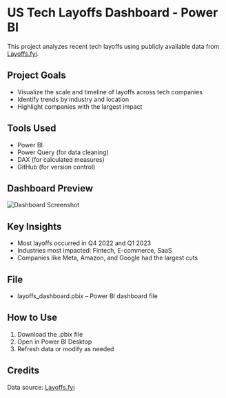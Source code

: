 # US Tech Layoffs Dashboard - Power BI
This project analyzes recent tech layoffs using publicly available data from [Layoffs.fyi](https://layoffs.fyi).

## Project Goals
- Visualize the scale and timeline of layoffs across tech companies
- Identify trends by industry and location
- Highlight companies with the largest impact

## Tools Used
- Power BI
- Power Query (for data cleaning)
- DAX (for calculated measures)
- GitHub (for version control)

## Dashboard Preview
![Dashboard Screenshot](dashboard.png) <!-- Optional: upload an image -->

## Key Insights
- Most layoffs occurred in Q4 2022 and Q1 2023
- Industries most impacted: Fintech, E-commerce, SaaS
- Companies like Meta, Amazon, and Google had the largest cuts

## File
- layoffs_dashboard.pbix – Power BI dashboard file

## How to Use
1. Download the .pbix file
2. Open in Power BI Desktop
3. Refresh data or modify as needed

## Credits
Data source: [Layoffs.fyi](https://layoffs.fyi)
